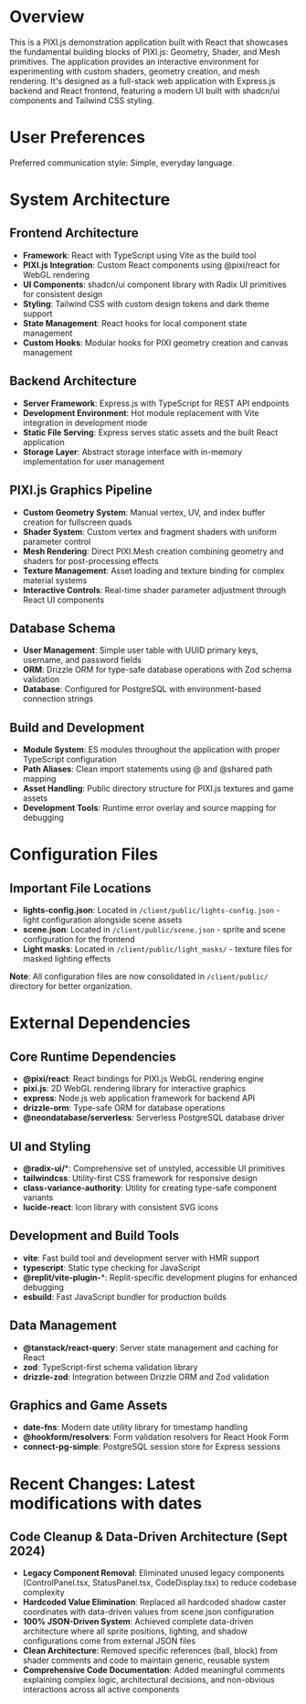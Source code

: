 # Overview

This is a PIXI.js demonstration application built with React that showcases the fundamental building blocks of PIXI.js: Geometry, Shader, and Mesh primitives. The application provides an interactive environment for experimenting with custom shaders, geometry creation, and mesh rendering. It's designed as a full-stack web application with Express.js backend and React frontend, featuring a modern UI built with shadcn/ui components and Tailwind CSS styling.

# User Preferences

Preferred communication style: Simple, everyday language.

# System Architecture

## Frontend Architecture
- **Framework**: React with TypeScript using Vite as the build tool
- **PIXI.js Integration**: Custom React components using @pixi/react for WebGL rendering
- **UI Components**: shadcn/ui component library with Radix UI primitives for consistent design
- **Styling**: Tailwind CSS with custom design tokens and dark theme support
- **State Management**: React hooks for local component state management
- **Custom Hooks**: Modular hooks for PIXI geometry creation and canvas management

## Backend Architecture
- **Server Framework**: Express.js with TypeScript for REST API endpoints
- **Development Environment**: Hot module replacement with Vite integration in development mode
- **Static File Serving**: Express serves static assets and the built React application
- **Storage Layer**: Abstract storage interface with in-memory implementation for user management

## PIXI.js Graphics Pipeline
- **Custom Geometry System**: Manual vertex, UV, and index buffer creation for fullscreen quads
- **Shader System**: Custom vertex and fragment shaders with uniform parameter control
- **Mesh Rendering**: Direct PIXI.Mesh creation combining geometry and shaders for post-processing effects
- **Texture Management**: Asset loading and texture binding for complex material systems
- **Interactive Controls**: Real-time shader parameter adjustment through React UI components

## Database Schema
- **User Management**: Simple user table with UUID primary keys, username, and password fields
- **ORM**: Drizzle ORM for type-safe database operations with Zod schema validation
- **Database**: Configured for PostgreSQL with environment-based connection strings

## Build and Development
- **Module System**: ES modules throughout the application with proper TypeScript configuration
- **Path Aliases**: Clean import statements using @ and @shared path mapping
- **Asset Handling**: Public directory structure for PIXI.js textures and game assets
- **Development Tools**: Runtime error overlay and source mapping for debugging

# Configuration Files

## Important File Locations
- **lights-config.json**: Located in `/client/public/lights-config.json` - light configuration alongside scene assets
- **scene.json**: Located in `/client/public/scene.json` - sprite and scene configuration for the frontend
- **Light masks**: Located in `/client/public/light_masks/` - texture files for masked lighting effects

**Note**: All configuration files are now consolidated in `/client/public/` directory for better organization.

# External Dependencies

## Core Runtime Dependencies
- **@pixi/react**: React bindings for PIXI.js WebGL rendering engine
- **pixi.js**: 2D WebGL rendering library for interactive graphics
- **express**: Node.js web application framework for backend API
- **drizzle-orm**: Type-safe ORM for database operations
- **@neondatabase/serverless**: Serverless PostgreSQL database driver

## UI and Styling
- **@radix-ui/***: Comprehensive set of unstyled, accessible UI primitives
- **tailwindcss**: Utility-first CSS framework for responsive design
- **class-variance-authority**: Utility for creating type-safe component variants
- **lucide-react**: Icon library with consistent SVG icons

## Development and Build Tools
- **vite**: Fast build tool and development server with HMR support
- **typescript**: Static type checking for JavaScript
- **@replit/vite-plugin-***: Replit-specific development plugins for enhanced debugging
- **esbuild**: Fast JavaScript bundler for production builds

## Data Management
- **@tanstack/react-query**: Server state management and caching for React
- **zod**: TypeScript-first schema validation library
- **drizzle-zod**: Integration between Drizzle ORM and Zod validation

## Graphics and Game Assets
- **date-fns**: Modern date utility library for timestamp handling
- **@hookform/resolvers**: Form validation resolvers for React Hook Form
- **connect-pg-simple**: PostgreSQL session store for Express sessions

# Recent Changes: Latest modifications with dates

## Code Cleanup & Data-Driven Architecture (Sept 2024)
- **Legacy Component Removal**: Eliminated unused legacy components (ControlPanel.tsx, StatusPanel.tsx, CodeDisplay.tsx) to reduce codebase complexity
- **Hardcoded Value Elimination**: Replaced all hardcoded shadow caster coordinates with data-driven values from scene.json configuration
- **100% JSON-Driven System**: Achieved complete data-driven architecture where all sprite positions, lighting, and shadow configurations come from external JSON files
- **Clean Architecture**: Removed specific references (ball, block) from shader comments and code to maintain generic, reusable system
- **Comprehensive Code Documentation**: Added meaningful comments explaining complex logic, architectural decisions, and non-obvious interactions across all active components